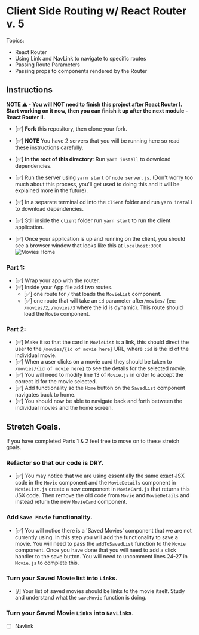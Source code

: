 # Client Side Routing w/ React Router v. 5

Topics:

* React Router
* Using Link and NavLink to navigate to specific routes
* Passing Route Parameters
* Passing props to components rendered by the Router

## Instructions

**NOTE ⚠️ - You will NOT need to finish this project after React Router I. Start working on it now, then you can finish it up after the next module - React Router II.**

- [✅] **Fork** this repository, then clone your fork.
- [✅] **NOTE** You have 2 servers that you will be running here so read these instructions carefully.
- [✅] **In the root of this directory**: Run `yarn install` to download dependencies.
- [✅] Run the server using `yarn start` or `node server.js`. (Don't worry too much about this process, you'll get used to doing this and it will be explained more in the future).
- [✅] In a separate terminal cd into the `client` folder and run `yarn install` to download dependencies.
- [✅] Still inside the `client` folder run `yarn start` to run the client application.

- [✅] Once your application is up and running on the client, you should see a browser window that looks like this at `localhost:3000`
  ![Movies Home](https://ibin.co/3xhmmHVl9BKF.png)

### Part 1:

- [✅] Wrap your app with the router.
- [✅] Inside your App file add two routes.
  - [✅] one route for `/` that loads the `MovieList` component.
  - [✅] one route that will take an `id` parameter after`/movies/` (ex: `/movies/2`, `/movies/3` where the id is dynamic). This route should load the `Movie` component.

### Part 2:

- [✅] Make it so that the card in `MovieList` is a link, this should direct the user to the `/movies/{id of movie here}` URL, where `:id` is the id of the individual movie.
- [✅] When a user clicks on a movie card they should be taken to `/movies/{id of movie here}` to see the details for the selected movie.
- [✅] You will need to modify line 13 of `Movie.js` in order to accept the correct id for the movie selected.
- [✅] Add functionality so the `Home` button on the `SavedList` component navigates back to home.
- [✅] You should now be able to navigate back and forth between the individual movies and the home screen.

## Stretch Goals.

If you have completed Parts 1 & 2 feel free to move on to these stretch goals.

### Refactor so that our code is DRY.

- [✅] You may notice that we are using essentially the same exact JSX code in the `Movie` component and the `MovieDetails` component in `MovieList.js` create a new component in `MovieCard.js` that returns this JSX code. Then remove the old code from `Movie` and `MovieDetails` and instead return the new `MovieCard` component.

### Add `Save Movie` functionality.

- [✅] You will notice there is a 'Saved Movies' component that we are not currently using. In this step you will add the functionality to save a movie. You will need to pass the `addToSavedList` function to the `Movie` component. Once you have done that you will need to add a click handler to the save button. You will need to uncomment lines 24-27 in `Movie.js` to complete this. 

### Turn your Saved Movie list into `Link`s.

- [/] Your list of saved movies should be links to the movie itself. Study and understand what the `saveMovie` function is doing.

### Turn your Saved Movie `Link`s into `NavLink`s.
- [ ] Navlink
